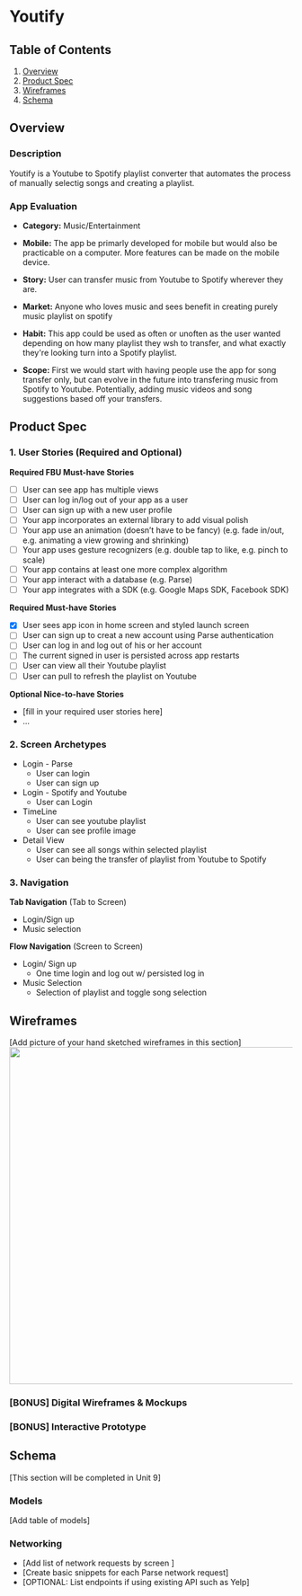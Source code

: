 # Youtify

## Table of Contents
1. [Overview](#Overview)
1. [Product Spec](#Product-Spec)
1. [Wireframes](#Wireframes)
2. [Schema](#Schema)

## Overview
### Description
Youtify is a Youtube to Spotify playlist converter that automates the process of manually selectig songs and creating a playlist. 

### App Evaluation
- **Category:** Music/Entertainment

- **Mobile:** The app be primarly developed for mobile but would also be practicable on a computer. More features can be made on the mobile device.

- **Story:** User can transfer music from Youtube to Spotify wherever they are. 

- **Market:** Anyone who loves music and sees benefit in creating purely music playlist on spotify

- **Habit:** This app could be used as often or unoften as the user wanted depending on how many playlist they wsh to transfer, and what exactly they're looking turn into a Spotify playlist.

- **Scope:** First we would start with having people use the app for song transfer only, but can evolve in the future into transfering music from Spotify to Youtube. Potentially, adding music videos and song suggestions based off your transfers.

## Product Spec

### 1. User Stories (Required and Optional)

**Required FBU Must-have Stories**

* [ ] User can see app has multiple views
* [ ] User can log in/log out of your app as a user
* [ ] User can sign up with a new user profile
* [ ] Your app incorporates an external library to add visual polish
* [ ] Your app use an animation (doesn’t have to be fancy) (e.g. fade in/out, e.g. animating a view growing and shrinking)
* [ ] Your app uses gesture recognizers (e.g. double tap to like, e.g. pinch to scale) 
* [ ] Your app contains at least one more complex algorithm 
* [ ] Your app interact with a database (e.g. Parse) 
* [ ] Your app integrates with a SDK (e.g. Google Maps SDK, Facebook SDK)

**Required Must-have Stories**
* [x] User sees app icon in home screen and styled launch screen
* [ ] User can sign up to creat a new account using Parse authentication
* [ ] User can log in and log out of his or her account
* [ ] The current signed in user is persisted across app restarts
* [ ] User can view all their Youtube playlist
* [ ] User can pull to refresh the playlist on Youtube

**Optional Nice-to-have Stories**

* [fill in your required user stories here]
* ...

### 2. Screen Archetypes

* Login - Parse
   * User can login
   * User can sign up
* Login - Spotify and Youtube
   * User can Login
* TimeLine
   * User can see youtube playlist
   * User can see profile image
* Detail View
   * User can see all songs within selected playlist
   * User can being the transfer of playlist from Youtube to Spotify 

### 3. Navigation

**Tab Navigation** (Tab to Screen)

* Login/Sign up
* Music selection

**Flow Navigation** (Screen to Screen)

* Login/ Sign up
   * One time login and log out w/ persisted log in
* Music Selection
   * Selection of playlist and toggle song selection
 

## Wireframes
[Add picture of your hand sketched wireframes in this section]
<img src="http://g.recordit.co/pMqTAzm1ym.gif" width=600>

### [BONUS] Digital Wireframes & Mockups

### [BONUS] Interactive Prototype

## Schema 
[This section will be completed in Unit 9]
### Models
[Add table of models]
### Networking
- [Add list of network requests by screen ]
- [Create basic snippets for each Parse network request]
- [OPTIONAL: List endpoints if using existing API such as Yelp]
